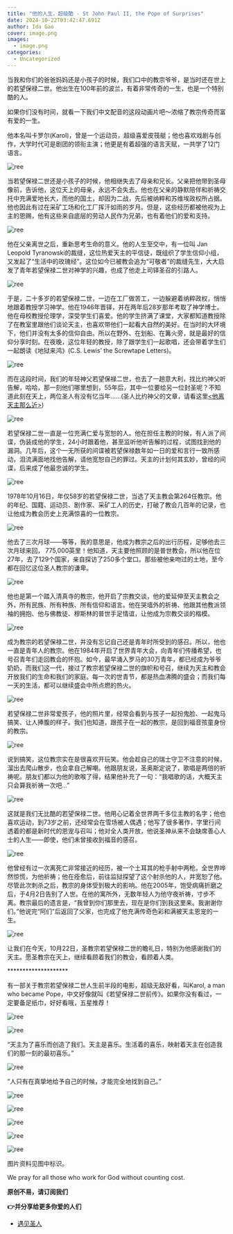 ```yaml
---
title: "他的人生，超级酷 - St John Paul II, the Pope of Surprises"
date: 2024-10-22T03:42:47.691Z
author: Ida Gao
cover: image.png
images:
  - image.png
categories:
  - Uncategorized
---
```


当我和你们的爸爸妈妈还是小孩子的时候，我们口中的教宗爷爷，是当时还在世上的若望保禄二世。他出生在100年前的波兰，有着非常传奇的一生，也是一个特别酷的人。

<!--more-->

  

如果你们没有时间，就看一下我们中文配音的这段动画片吧～浓缩了教宗传奇而富有爱的一生。

  

  

他本名叫卡罗尔(Karol)，曾是一个运动员，超级喜爱皮筏艇；他也喜欢戏剧与创作，大学时代可是剧团的领衔主演；他更是有着超强的语言天赋，一共学了12门语言。

![ree](https://static.wixstatic.com/media/ec8b63_d386ba9df473469b8312c2420503e572~mv2.jpg)

当若望保禄二世还是小孩子的时候，他相继失去了母亲和兄长。父亲把他带到圣母像前，告诉他，这位天上的母亲，永远不会失去。他也在父亲的静默陪伴和祈祷交托中充满爱地长大，而他的国土，却因为二战，先后被纳粹和苏维埃政权所占据。他也因此有过在采矿工场和化工厂挥汗如雨的岁月。但是，这些经历都被他视为上主的恩赐，他有这些来自底层的劳动人民作为兄弟，也有着他们的爱和支持。

![ree](https://static.wixstatic.com/media/ec8b63_6e705f2806784207a63c5604d558d7de~mv2.jpg)

他在父亲离世之后，重新思考生命的意义。他的人生至交中，有一位叫 Jan Leopold Tyranowski的裁缝，这位热爱天主的平信徒，既组织了学生信仰小组，又发起了“生活中的玫瑰经”。这位如今已被教会追为“可敬者”的裁缝先生，大大启发了青年若望保禄二世对神学的兴趣，也成了他走上司铎圣召的引路人。

![ree](https://static.wixstatic.com/media/ec8b63_774be424de0a48dab191ffd7388d692e~mv2.jpg)

于是，二十多岁的若望保禄二世，一边在工厂做苦工，一边躲避着纳粹政权，悄悄地跟着教授学习神学。他在1946年晋铎，并在两年后28岁那年考取了神学博士。他在母校教授伦理学，深受学生们喜爱。他的学生挤满了课堂，大家都知道教授除了在教室里跟他们谈论天主，也喜欢带他们一起看大自然的美好。在当时的大环境下，他们并没有太多的信仰自由。所以在野外、在划船、在篝火旁，就是最好的信仰分享时刻。在夜晚，这位年轻的教授，除了跟学生们一起歌唱，还会带着学生们一起朗读《地狱来鸿》(C.S. Lewis’ the Screwtape Letters)。

![ree](https://static.wixstatic.com/media/ec8b63_2f682b79bd524d2f90df9df27209d73c~mv2.jpg)

而在这段时间，我们的年轻神父若望保禄二世，也去了一趟意大利，找比约神父听告解，哈哈，那一刻他们哪里想到，55年后，其中一位要给另一位封圣呢？不知道此刻在天上，两位圣人有没有忆当年……(圣人比约神父的文章，请看这里[<他离天主那么近>](https://www.urloveinme.com/post/padre-pio))

![ree](https://static.wixstatic.com/media/ec8b63_7f655782043449bfae77f16486eb4ac5~mv2.jpg)

若望保禄二世一直是一位充满仁爱与宽恕的人。他在担任主教的时候，有人派了间谍，伪装成他的学生，24小时跟着他，甚至监听他听告解的过程，试图找到他的漏洞。几年后，这个一无所获的间谍被若望保禄数年如一日的爱和言行一致所感动，泪流满面地找他告解，请他宽恕自己的罪过。天主的计划何其玄妙，曾经的间谍，后来成了他最忠诚的学生。

![ree](https://static.wixstatic.com/media/ec8b63_df41409feb0345c59bf5da2f963d0f7e~mv2.jpg)

1978年10月16日，年仅58岁的若望保禄二世，当选了天主教会第264任教宗。他的年纪、国籍、运动员、剧作家、采矿工人的历史，打破了教会几百年的记录，也让他成为教会历史上充满惊喜的一位教宗。

![ree](https://static.wixstatic.com/media/ec8b63_d826316451f547a490e3910d236b0f41~mv2.jpg)

他去了三次月球——等等，我的意思是，他成为教宗之后的出行历程，足够他去三次月球来回， 775,000英里！他知道，天主要他照顾的是普世教会，所以他在位27年，去了129个国家，亲自探访了250多个堂口。那些被他亲吻过的土地，至今都在回忆这位圣人教宗的谦卑。

![ree](https://static.wixstatic.com/media/ec8b63_e75e948cdc0d4873bb1c423647f70985~mv2.jpg)

他也是第一个踏入清真寺的教宗，他开启了宗教交谈，他的爱延伸至天主教会之外，所有民族、所有种族、所有信仰和语言。他在哭墙外的祈祷、他跟其他教派领袖的拥抱、他与佛教徒、穆斯林的普世手足情谊，让他成为宗教交谈的楷模。

![ree](https://static.wixstatic.com/media/ec8b63_798d9d6761d544c092f81b4aaba10268~mv2.jpg)

成为教宗的若望保禄二世，并没有忘记自己还是青年时所受到的感召。所以，他也一直是青年人的教宗。他在1984年开启了世界青年大会，向青年们传播希望，也号召青年们走回教会的怀抱。如今，最早涌入罗马的30万青年，都已经成为爷爷奶奶，而我们这一代，接过了教宗若望保禄二世的旗帜和号召，继续为天主和教会开放我们的生命和我们的家庭。每一次的世青节，都是热血沸腾的盛会；而我们每一天的生活，都可以继续盛会中所点燃的热火。

![ree](https://static.wixstatic.com/media/ec8b63_7b1eb441777f4ad89f0f81183df6dcfe~mv2.jpg)

若望保禄二世非常爱孩子，他的照片里，经常会看到与孩子一起扮鬼脸、一起鬼马搞笑、让人捧腹的样子。我们也知道，跟孩子在一起的教宗，是回到福音孩童身份的教宗。

![ree](https://static.wixstatic.com/media/ec8b63_6422a120527849818fd4f40327658090~mv2.jpg)

说到搞笑，这位教宗实在是很喜欢开玩笑。他会趁自己的瑞士守卫不注意的时候，溜出去爬山散步，也会拿自己解嘲。他跟朋友说，圣奥斯定说了，歌唱是两倍的祈祷呢。朋友们都以为他的歌喉了得，结果他补充了一句：“我唱歌的话，大概天主只会算我祈祷一次吧…”

![ree](https://static.wixstatic.com/media/ec8b63_0abdcfe5881d4a0ca4978b75c320ce4e~mv2.jpg)

这就是我们无比酷的若望保禄二世。他用心记着全世界两千多位主教的名字；他也喜欢运动，到73岁之前，还经常会在雪场被人偶遇；他写了很多著作，字里行间透着的都是新时代的恩宠与召叫；他对全人类开放，他说圣神从来不会缺席善心人士的人生——即使，他们未曾接收到福音的感召。

![ree](https://static.wixstatic.com/media/ec8b63_51cbb5f832854dfd9c8148d26ae5d1da~mv2.jpg)

他曾经有过一次离死亡非常接近的经历，被一个土耳其的枪手射中两枪。全世界哗然惊慌，为他祈祷；他在痊愈后，前往监狱探望了这个射杀他的人，并宽恕了他。尽管此次刺杀之后，教宗的身体受到极大的影响。他在2005年，饱受病痛折磨之后，于4月2日告别了人世。在他的寓所外，无数年轻人为他守夜祈祷，寸步不离。教宗最后的遗言是，“我曾到你们那里去，现在是你们到我这里来。我谢谢你们。”他说完“阿们”后返回了父家，也完成了他充满传奇色彩和满被天主恩宠的一生。

![ree](https://static.wixstatic.com/media/ec8b63_9fd7820bd3d84d07adb5720b9a03af88~mv2.jpg)

让我们在今天，10月22日，圣教宗若望保禄二世的瞻礼日，特别为他感谢我们的天主。愿圣教宗在天上，继续看顾着我们的教会，看顾着人类。

  

\*\*\*\*\*\*\*\*\*\*\*\*\*\*\*\*\*\*\*\*

  

有一部关于教宗若望保禄二世人生前半段的电影，超级无敌好看，叫Karol, a man who became Pope，中文好像就叫《若望保禄二世前传》。如果你没有看过，一定要备足纸巾，好好看哦，五星推荐！

![ree](https://static.wixstatic.com/media/ec8b63_26b0392602db450782836774525b6497~mv2.jpg)

![ree](https://static.wixstatic.com/media/ec8b63_074eb94df7a241c789e3c814932bc12c~mv2.png)

“天主为了喜乐而创造了我们。天主是喜乐。生活着的喜乐，映射着天主在创造我们的那一刻的最初喜乐。”

![ree](https://static.wixstatic.com/media/ec8b63_60d4ff32c480431f8980e5d73433213c~mv2.png)

“人只有在真挚地给予自己的时候，才能完全地找到自己。”

![ree](https://static.wixstatic.com/media/ec8b63_15aa19101a944d24931fcad7dc06c642~mv2.png)

![ree](https://static.wixstatic.com/media/ec8b63_b2fefda4390745daba9c77b9368c090a~mv2.png)

![ree](https://static.wixstatic.com/media/ec8b63_780d92e194f94eb2818d10da332fde02~mv2.png)

![ree](https://static.wixstatic.com/media/ec8b63_452052a3131f47e49ac0f30c44c3e3a0~mv2.png)

![ree](https://static.wixstatic.com/media/ec8b63_6e6a38b351ca4eaea0221cc298255381~mv2.png)

  

  

图片资料见图中标识。

We pray for all those who work for God without counting cost.

**原创不易，请订阅我们**

**👉并分享给更多你爱的人们**  

  

  

*   [遇见圣人](https://www.urloveinme.com/首頁/categories/遇见圣人)
